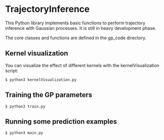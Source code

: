 # TrajectoryInference

This Python library implements basic functions to perform trajectory inference with Gaussian processes. It is still in heavy development phase.

The core classes and functions are defined in the gp_code directory.

## Kernel visualization
You can visualize the effect of different kernels with the kernelVisualization script:

```
$ python3 kernelVisualization.py
```

## Training the GP parameters

```
$ python3 train.py
```

## Running some prediction examples

```
$ python3 main.py
```
